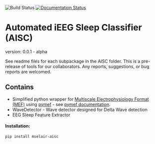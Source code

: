 ![Build Status](https://travis-ci.com/mselair/AISC.svg?branch=master)
[![Documentation Status](https://readthedocs.org/projects/mselair-aisc/badge/?version=latest)](https://mselair-aisc.readthedocs.io/en/latest/?badge=latest)

# Automated iEEG Sleep Classifier (AISC)
version: 0.0.1 - alpha

See readme files for each subpackage in the AISC folder.
This is a pre-release of tools for our collaborators. Any reports, suggestions, or bug reports are welcomed.

## Contains
- Simplified python wrapper for [Multiscale Electrophysiology Format (MEF)](https://github.com/msel-source/meflib) using [pymef](https://github.com/msel-source/pymef) - see [pymef documentation](https://pymef.readthedocs.io/en/latest/).
- WaveDetector - Wave detector designed for Delta Wave detection
- EEG Sleep Feature Extractor

#### Installation:

```bash
pip install mselair-aisc
```



